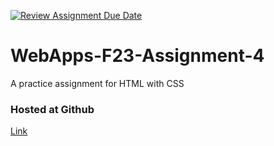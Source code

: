 [![Review Assignment Due Date](https://classroom.github.com/assets/deadline-readme-button-24ddc0f5d75046c5622901739e7c5dd533143b0c8e959d652212380cedb1ea36.svg)](https://classroom.github.com/a/4tKarLeg)
# WebApps-F23-Assignment-4
A practice assignment for HTML with CSS


### Hosted at Github
[Link](https://44-563-webapps-f23.github.io/44563-webapps-f23-assignment4-aarthinwmsu/playpart.html)


